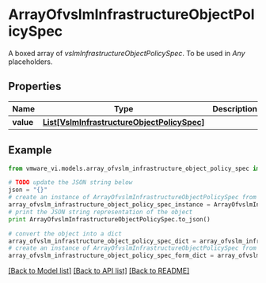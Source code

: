 # ArrayOfvslmInfrastructureObjectPolicySpec

A boxed array of *vslmInfrastructureObjectPolicySpec*. To be used in *Any* placeholders. 

## Properties
Name | Type | Description | Notes
------------ | ------------- | ------------- | -------------
**value** | [**List[VslmInfrastructureObjectPolicySpec]**](VslmInfrastructureObjectPolicySpec.md) |  | 

## Example

```python
from vmware_vi.models.array_ofvslm_infrastructure_object_policy_spec import ArrayOfvslmInfrastructureObjectPolicySpec

# TODO update the JSON string below
json = "{}"
# create an instance of ArrayOfvslmInfrastructureObjectPolicySpec from a JSON string
array_ofvslm_infrastructure_object_policy_spec_instance = ArrayOfvslmInfrastructureObjectPolicySpec.from_json(json)
# print the JSON string representation of the object
print ArrayOfvslmInfrastructureObjectPolicySpec.to_json()

# convert the object into a dict
array_ofvslm_infrastructure_object_policy_spec_dict = array_ofvslm_infrastructure_object_policy_spec_instance.to_dict()
# create an instance of ArrayOfvslmInfrastructureObjectPolicySpec from a dict
array_ofvslm_infrastructure_object_policy_spec_form_dict = array_ofvslm_infrastructure_object_policy_spec.from_dict(array_ofvslm_infrastructure_object_policy_spec_dict)
```
[[Back to Model list]](../README.md#documentation-for-models) [[Back to API list]](../README.md#documentation-for-api-endpoints) [[Back to README]](../README.md)


